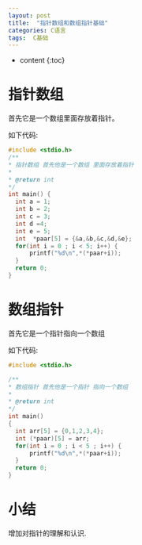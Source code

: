 ```yaml
---
layout: post
title:  "指针数组和数组指针基础"
categories: C语言
tags:  C基础
---
```


* content
{:toc}

# 指针数组
  首先它是一个数组里面存放着指针。
  
  如下代码:
  ```c
  #include <stdio.h>
/**
 * 指针数组 首先他是一个数组 里面存放着指针
 * 
 * @return int 
 */
int main() {
    int a = 1;
    int b = 2;
    int c = 3;
    int d =4;
    int e = 5;
    int  *paar[5] = {&a,&b,&c,&d,&e};
    for(int i = 0 ; i < 5; i++) {
        printf("%d\n",*(*paar+i));
    }
    return 0;
}
```

# 数组指针
  首先它是一个指针指向一个数组

  如下代码:
  ```c
  #include <stdio.h>

/**
 * 数组指针 首先他是一个指针 指向一个数组
 *
 * @return int
 */
int main()
{
    int arr[5] = {0,1,2,3,4};
    int (*paar)[5] = arr;
    for(int i = 0 ; i < 5 ; i++) {
        printf("%d\n",*(*paar+i));
    }
    return 0;
}
```
# 小结

增加对指针的理解和认识.
